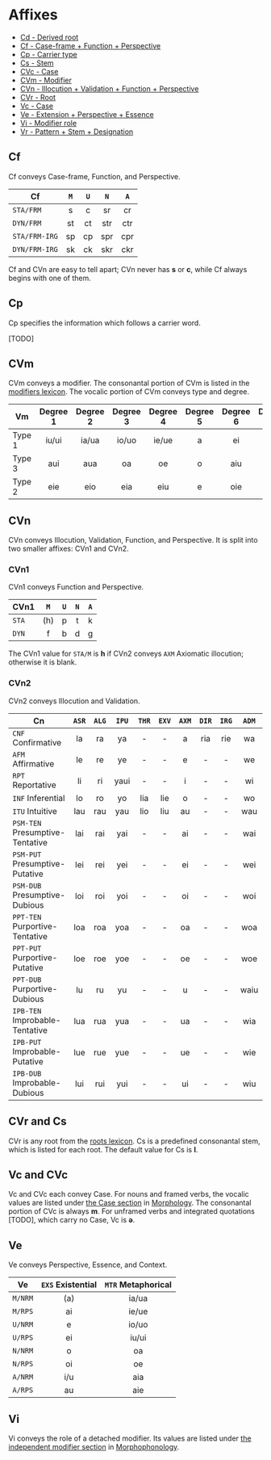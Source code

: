 # Affixes

* [Cd - Derived root](#cr-and-cs)
* [Cf - Case-frame + Function + Perspective](#cf)
* [Cp - Carrier type](#cp)
* [Cs - Stem](#cvr-and-cs)
* [CVc - Case](#vc-and-cvc)
* [CVm - Modifier](#cvm)
* [CVn - Illocution + Validation + Function + Perspective](#cvn)
* [CVr - Root](#cvr-and-cs)
* [Vc - Case](#vc-and-cvc)
* [Ve - Extension + Perspective + Essence](#ve)
* [Vi - Modifier role](#vi)
* [Vr - Pattern + Stem + Designation](#vr)

## Cf

Cf conveys Case-frame, Function, and Perspective.

| Cf            | `M` | `U` | `N` | `A` |
|---------------|:---:|:---:|:---:|:---:|
| `STA/FRM`     |  s  |  c  | sr  | cr  |
| `DYN/FRM`     | st  | ct  | str | ctr |
| `STA/FRM-IRG` | sp  | cp  | spr | cpr |
| `DYN/FRM-IRG` | sk  | ck  | skr | ckr |

Cf and CVn are easy to tell apart; CVn never has **s** or **c**, while Cf always begins with one of them.

## Cp

Cp specifies the information which follows a carrier word.

[TODO]

## CVm

CVm conveys a modifier. The consonantal portion of CVm is listed in the [modifiers lexicon](modifiers.md). The vocalic portion of CVm conveys type and degree.

| Vm     | Degree 1 | Degree 2 | Degree 3 | Degree 4 | Degree 5 | Degree 6 | Degree 7 | Degree 8 | Degree 9 |
|--------|:--------:|:--------:|:--------:|:--------:|:--------:|:--------:|:--------:|:--------:|:--------:|
| Type 1 |  iu/ui   |  ia/ua   |  io/uo   |  ie/ue   |    a     |    ei    |    oi    |    ai    |    au    |
| Type 3 |   aui    |   aua    |    oa    |    oe    |    o     |   aiu    |   aia    |   aio    |   aie    |
| Type 2 |   eie    |   eio    |   eia    |   eiu    |    e     |   oie    |   oio    |   oia    |   oiu    |

## CVn

CVn conveys Illocution, Validation, Function, and Perspective. It is split into two smaller affixes: CVn1 and CVn2.

### CVn1

CVn1 conveys Function and Perspective.

| CVn1  | `M` | `U` | `N` | `A` |
|-------|:---:|:---:|:---:|:---:|
| `STA` | (h) |  p  |  t  |  k  |
| `DYN` |  f  |  b  |  d  |  g  |

The CVn1 value for `STA/M` is **h** if CVn2 conveys `AXM` Axiomatic illocution; otherwise it is blank.

### CVn2

CVn2 conveys Illocution and Validation.

| Cn                              | `ASR` | `ALG` | `IPU` | `THR` | `EXV` | `AXM` | `DIR` | `IRG` | `ADM` | `HOR` | `DEC` |
|---------------------------------|:-----:|:-----:|:-----:|:-----:|:-----:|:-----:|:-----:|:-----:|:-----:|:-----:|:-----:|
| `CNF` Confirmative              |  la   |  ra   |  ya   |   -   |   -   |   a   |  ria  |  rie  |  wa   |  rio  |  riu  |
| `AFM` Affirmative               |  le   |  re   |  ye   |   -   |   -   |   e   |   -   |   -   |  we   |   -   |   -   |
| `RPT` Reportative               |  li   |  ri   | yaui  |   -   |   -   |   i   |   -   |   -   |  wi   |   -   |   -   |
| `INF` Inferential               |  lo   |  ro   |  yo   |  lia  |  lie  |   o   |   -   |   -   |  wo   |   -   |   -   |
| `ITU` Intuitive                 |  lau  |  rau  |  yau  |  lio  |  liu  |  au   |   -   |   -   |  wau  |   -   |   -   |
| `PSM-TEN` Presumptive-Tentative |  lai  |  rai  |  yai  |   -   |   -   |  ai   |   -   |   -   |  wai  |   -   |   -   |
| `PSM-PUT` Presumptive-Putative  |  lei  |  rei  |  yei  |   -   |   -   |  ei   |   -   |   -   |  wei  |   -   |   -   |
| `PSM-DUB` Presumptive-Dubious   |  loi  |  roi  |  yoi  |   -   |   -   |  oi   |   -   |   -   |  woi  |   -   |   -   |
| `PPT-TEN` Purportive-Tentative  |  loa  |  roa  |  yoa  |   -   |   -   |  oa   |   -   |   -   |  woa  |   -   |   -   |
| `PPT-PUT` Purportive-Putative   |  loe  |  roe  |  yoe  |   -   |   -   |  oe   |   -   |   -   |  woe  |   -   |   -   |
| `PPT-DUB` Purportive-Dubious    |  lu   |  ru   |  yu   |   -   |   -   |   u   |   -   |   -   | waiu  |   -   |   -   |
| `IPB-TEN` Improbable-Tentative  |  lua  |  rua  |  yua  |   -   |   -   |  ua   |   -   |   -   |  wia  |   -   |   -   |
| `IPB-PUT` Improbable-Putative   |  lue  |  rue  |  yue  |   -   |   -   |  ue   |   -   |   -   |  wie  |   -   |   -   |
| `IPB-DUB` Improbable-Dubious    |  lui  |  rui  |  yui  |   -   |   -   |  ui   |   -   |   -   |  wiu  |   -   |   -   |

## CVr and Cs

CVr is any root from the [roots lexicon](roots.md). Cs is a predefined consonantal stem, which is listed for each root. The default value for Cs is **l**.

## Vc and CVc

Vc and CVc each convey Case. For nouns and framed verbs, the vocalic values are listed under [the Case section](morphology.md#case) in [Morphology](morphology.md). The consonantal portion of CVc is always **m**. For unframed verbs and integrated quotations [TODO], which carry no Case, Vc is **ə**.

## Ve

Ve conveys Perspective, Essence, and Context.

| Ve      | `EXS` Existential | `MTR` Metaphorical |
|---------|:-----------------:|:------------------:|
| `M/NRM` |        (a)        |       ia/ua        |
| `M/RPS` |        ai         |       ie/ue        |
| `U/NRM` |         e         |       io/uo        |
| `U/RPS` |        ei         |       iu/ui        |
| `N/NRM` |         o         |         oa         |
| `N/RPS` |        oi         |         oe         |
| `A/NRM` |        i/u        |        aia         |
| `A/RPS` |        au         |        aie         |

## Vi

Vi conveys the role of a detached modifier. Its values are listed under [the independent modifier section](morphophonology.md#independent-modifier) in [Morphophonology](morphophonology.md).
